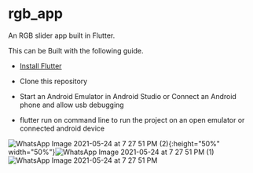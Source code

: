 # rgb_app

An RGB slider app built in Flutter.

This can be Built with the following guide.

- [Install Flutter](https://flutter.dev/get-started/)

- Clone this repository

- Start an Android Emulator in Android Studio or Connect an Android phone and allow usb debugging

- flutter run on command line to run the project on an open emulator or connected android device

![WhatsApp Image 2021-05-24 at 7 27 51 PM (2)](https://user-images.githubusercontent.com/21035760/119391876-d8b1a780-bcc6-11eb-9401-b9abecd852ee.jpeg ){:height="50%" width="50%"}![WhatsApp Image 2021-05-24 at 7 27 51 PM (1)](https://user-images.githubusercontent.com/21035760/119391880-d9e2d480-bcc6-11eb-9273-98c2fafb9f55.jpeg)
![WhatsApp Image 2021-05-24 at 7 27 51 PM](https://user-images.githubusercontent.com/21035760/119391882-da7b6b00-bcc6-11eb-85a3-a4e1399fdaf6.jpeg)

